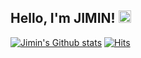 ## Hello, I'm JIMIN! <img src="https://media.giphy.com/media/hvRJCLFzcasrR4ia7z/giphy.gif" width="20">
<!--
**LeeJimin2/LeeJimin2** is a ✨ _special_ ✨ repository because its `README.md` (this file) appears on your GitHub profile.

Here are some ideas to get you started:

- 🔭 I’m currently working on ...
- 🌱 I’m currently learning ...
- 👯 I’m looking to collaborate on ...
- 🤔 I’m looking for help with ...
- 💬 Ask me about ...
- 📫 How to reach me: ...
- 😄 Pronouns: ...
- ⚡ Fun fact: ...
-->

[![Jimin's Github stats](https://github-readme-stats.vercel.app/api?username=LeeJimin2)](https://github.com/LeeJimin2/github-readme-stats)
[![Hits](https://hits.seeyoufarm.com/api/count/incr/badge.svg?url=https%3A%2F%2Fgithub.com%2FLeeJimin2)](https://hits.seeyoufarm.com)
